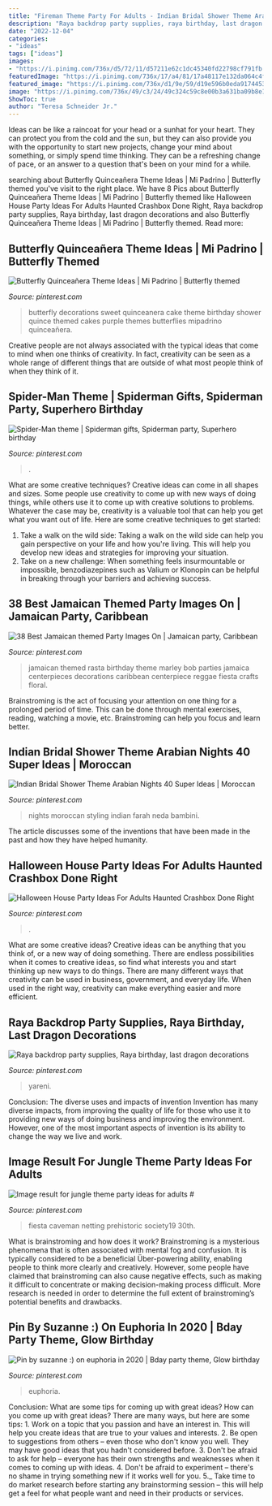 ```yaml
---
title: "Fireman Theme Party For Adults - Indian Bridal Shower Theme Arabian Nights 40 Super Ideas"
description: "Raya backdrop party supplies, raya birthday, last dragon decorations"
date: "2022-12-04"
categories:
- "ideas"
tags: ["ideas"]
images:
- "https://i.pinimg.com/736x/d5/72/11/d57211e62c1dc45340fd22798cf791fb.jpg"
featuredImage: "https://i.pinimg.com/736x/17/a4/81/17a48117e132da064c4f56bfb35358a0--dessert-tables-spider-man.jpg"
featured_image: "https://i.pinimg.com/736x/d1/9e/59/d19e596b0eda9174453ffc015073fbf9.jpg"
image: "https://i.pinimg.com/736x/49/c3/24/49c324c59c8e00b3a631ba09b8e17408.jpg"
ShowToc: true
author: "Teresa Schneider Jr."
---
```



Ideas can be like a raincoat for your head or a sunhat for your heart. They can protect you from the cold and the sun, but they can also provide you with the opportunity to start new projects, change your mind about something, or simply spend time thinking. They can be a refreshing change of pace, or an answer to a question that's been on your mind for a while.

	

		
searching about Butterfly Quinceañera Theme Ideas | Mi Padrino | Butterfly themed you've visit to the right place. We have 8 Pics about Butterfly Quinceañera Theme Ideas | Mi Padrino | Butterfly themed like Halloween House Party Ideas For Adults Haunted Crashbox Done Right, Raya backdrop party supplies, Raya birthday, last dragon decorations and also Butterfly Quinceañera Theme Ideas | Mi Padrino | Butterfly themed. Read more:
		
    
## Butterfly Quinceañera Theme Ideas | Mi Padrino | Butterfly Themed

<img loading=lazy src="https://i.pinimg.com/736x/d1/9e/59/d19e596b0eda9174453ffc015073fbf9.jpg" onerror="this.onerror=null;this.src='https://tse3.mm.bing.net/th?id=OIP.QW75qnKAW2kIOt1TLCZi-QHaLH&amp;pid=15.1';" alt="Butterfly Quinceañera Theme Ideas | Mi Padrino | Butterfly themed">

_Source: pinterest.com_

>butterfly decorations sweet quinceanera cake theme birthday shower quince themed cakes purple themes butterflies mipadrino quinceañera. 

	

Creative people are not always associated with the typical ideas that come to mind when one thinks of creativity. In fact, creativity can be seen as a whole range of different things that are outside of what most people think of when they think of it.

    
## Spider-Man Theme | Spiderman Gifts, Spiderman Party, Superhero Birthday

<img loading=lazy src="https://i.pinimg.com/736x/17/a4/81/17a48117e132da064c4f56bfb35358a0--dessert-tables-spider-man.jpg" onerror="this.onerror=null;this.src='https://tse1.mm.bing.net/th?id=OIP.mGaLdgzoQzlyaT8JuOhMSgDIEs&amp;pid=15.1';" alt="Spider-Man theme | Spiderman gifts, Spiderman party, Superhero birthday">

_Source: pinterest.com_

>. 

	

What are some creative techniques?
Creative ideas can come in all shapes and sizes. Some people use creativity to come up with new ways of doing things, while others use it to come up with creative solutions to problems. Whatever the case may be, creativity is a valuable tool that can help you get what you want out of life. Here are some creative techniques to get started: 
1. Take a walk on the wild side: Taking a walk on the wild side can help you gain perspective on your life and how you're living. This will help you develop new ideas and strategies for improving your situation. 
2. Take on a new challenge: When something feels insurmountable or impossible, benzodiazepines such as Valium or Klonopin can be helpful in breaking through your barriers and achieving success.

    
## 38 Best Jamaican Themed Party Images On | Jamaican Party, Caribbean

<img loading=lazy src="https://i.pinimg.com/736x/49/c3/24/49c324c59c8e00b3a631ba09b8e17408.jpg" onerror="this.onerror=null;this.src='https://tse1.mm.bing.net/th?id=OIP.bFVmTVgaW3AVBntTStsbpQHaLG&amp;pid=15.1';" alt="38 Best Jamaican themed Party Images On | Jamaican party, Caribbean">

_Source: pinterest.com_

>jamaican themed rasta birthday theme marley bob parties jamaica centerpieces decorations caribbean centerpiece reggae fiesta crafts floral. 

	

Brainstroming is the act of focusing your attention on one thing for a prolonged period of time. This can be done through mental exercises, reading, watching a movie, etc. Brainstroming can help you focus and learn better.

    
## Indian Bridal Shower Theme Arabian Nights 40 Super Ideas | Moroccan

<img loading=lazy src="https://i.pinimg.com/736x/44/11/30/441130fd7a650d8438b49a91c7ef5365.jpg" onerror="this.onerror=null;this.src='https://tse4.mm.bing.net/th?id=OIP.qROyVx97n7wo5nH8VegNoQAAAA&amp;pid=15.1';" alt="Indian Bridal Shower Theme Arabian Nights 40 Super Ideas | Moroccan">

_Source: pinterest.com_

>nights moroccan styling indian farah neda bambini. 

	

The article discusses some of the inventions that have been made in the past and how they have helped humanity.

    
## Halloween House Party Ideas For Adults Haunted Crashbox Done Right

<img loading=lazy src="https://i.pinimg.com/736x/78/ef/da/78efda729cc543182279afc49fb7a995.jpg" onerror="this.onerror=null;this.src='https://tse4.mm.bing.net/th?id=OIP.pevazhNWYoEIPjIvQWtmBgHaLH&amp;pid=15.1';" alt="Halloween House Party Ideas For Adults Haunted Crashbox Done Right">

_Source: pinterest.com_

>. 

	

What are some creative ideas?
Creative ideas can be anything that you think of, or a new way of doing something. There are endless possibilities when it comes to creative ideas, so find what interests you and start thinking up new ways to do things. There are many different ways that creativity can be used in business, government, and everyday life. When used in the right way, creativity can make everything easier and more efficient.

    
## Raya Backdrop Party Supplies, Raya Birthday, Last Dragon Decorations

<img loading=lazy src="https://i.pinimg.com/736x/6b/fa/39/6bfa39f4c518fad7315419b877387dc5.jpg" onerror="this.onerror=null;this.src='https://tse3.mm.bing.net/th?id=OIP.Dm2AWRH5nVmhlpWcZv0tEwHaFi&amp;pid=15.1';" alt="Raya backdrop party supplies, Raya birthday, last dragon decorations">

_Source: pinterest.com_

>yareni. 

	

Conclusion: The diverse uses and impacts of invention
Invention has many diverse impacts, from improving the quality of life for those who use it to providing new ways of doing business and improving the environment. However, one of the most important aspects of invention is its ability to change the way we live and work.

    
## Image Result For Jungle Theme Party Ideas For Adults #

<img loading=lazy src="https://i.pinimg.com/736x/d5/72/11/d57211e62c1dc45340fd22798cf791fb.jpg" onerror="this.onerror=null;this.src='https://tse4.mm.bing.net/th?id=OIP.lUCYjGe63sFarnx6NqdqHwHaJ4&amp;pid=15.1';" alt="Image result for jungle theme party ideas for adults #">

_Source: pinterest.com_

>fiesta caveman netting prehistoric society19 30th. 

	

What is brainstroming and how does it work?
Brainstroming is a mysterious phenomena that is often associated with mental fog and confusion. It is typically considered to be a beneficial Über-powering ability, enabling people to think more clearly and creatively. However, some people have claimed that brainstroming can also cause negative effects, such as making it difficult to concentrate or making decision-making process difficult. More research is needed in order to determine the full extent of brainstroming’s potential benefits and drawbacks.

    
## Pin By Suzanne :) On Euphoria In 2020 | Bday Party Theme, Glow Birthday

<img loading=lazy src="https://i.pinimg.com/736x/37/a3/10/37a31028e013d1f71d0be0559073b924.jpg" onerror="this.onerror=null;this.src='https://tse1.mm.bing.net/th?id=OIP.L5FRr17qTNiEEt68KxvfmgHaL0&amp;pid=15.1';" alt="Pin by suzanne :) on euphoria in 2020 | Bday party theme, Glow birthday">

_Source: pinterest.com_

>euphoria. 

	

Conclusion: What are some tips for coming up with great ideas?
How can you come up with great ideas? There are many ways, but here are some tips: 1. Work on a topic that you passion and have an interest in. This will help you create ideas that are true to your values and interests. 2. Be open to suggestions from others – even those who don't know you well. They may have good ideas that you hadn't considered before. 3. Don't be afraid to ask for help – everyone has their own strengths and weaknesses when it comes to coming up with ideas. 4. Don't be afraid to experiment – there's no shame in trying something new if it works well for you. 5._ Take time to do market research before starting any brainstorming session – this will help get a feel for what people want and need in their products or services. 
